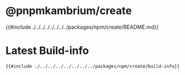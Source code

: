 # @pnpmkambrium/create

<!-- toc -->

{{#include ./../../../../../../../packages/npm/create/README.md}}

# Latest Build-info

```
{{#include ./../../../../../../../packages/npm/create/build-info}}
```
